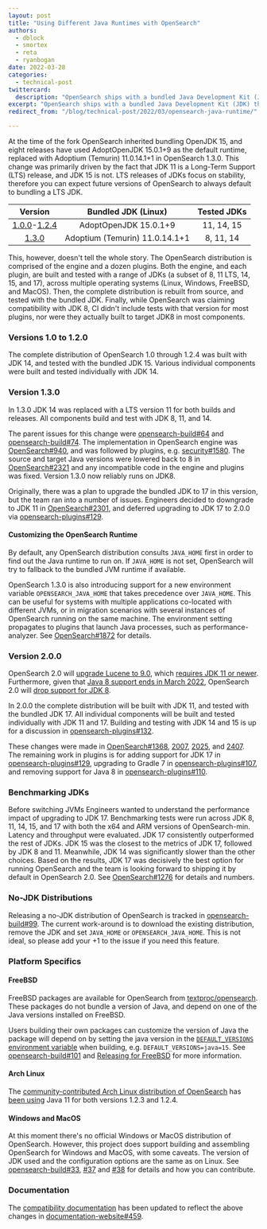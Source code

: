 ```yaml
---
layout: post
title: "Using Different Java Runtimes with OpenSearch"
authors:
  - dblock
  - smortex
  - reta
  - ryanbogan
date: 2022-03-28
categories:
  - technical-post
twittercard:
  description: "OpenSearch ships with a bundled Java Development Kit (JDK) that has recently been updated to version 11 (LTS). In this blog post we'll explain this change, and describe new features that make swapping the Java runtime easier."
excerpt: "OpenSearch ships with a bundled Java Development Kit (JDK) that has recently been updated to version 11 (LTS)."
redirect_from: "/blog/technical-post/2022/03/opensearch-java-runtime/"

---
```

At the time of the fork OpenSearch inherited bundling OpenJDK 15, and eight releases have used AdoptOpenJDK 15.0.1+9 as the default runtime, replaced with Adoptium (Temurin) 11.0.14.1+1 in OpenSearch 1.3.0. This change was primarily driven by the fact that JDK 11 is a Long-Term Support (LTS) release, and JDK 15 is not. LTS releases of JDKs focus on stability, therefore you can expect future versions of OpenSearch to always default to bundling a LTS JDK.

| Version                                                                                                                       | Bundled JDK (Linux)            | Tested JDKs     |
|:-----------------------------------------------------------------------------------------------------------------------------:|:------------------------------:|:---------------:|
| [1.0.0](https://opensearch.org/versions/opensearch-1-0-0.html)-[1.2.4](https://opensearch.org/versions/opensearch-1-2-4.html) | AdoptOpenJDK 15.0.1+9          | 11, 14, 15      |
| [1.3.0](https://opensearch.org/versions/opensearch-1-3-0.html)                                                                | Adoptium (Temurin) 11.0.14.1+1 | 8, 11, 14       |

This, however, doesn't tell the whole story. The OpenSearch distribution is comprised of the engine and a dozen plugins. Both the engine, and each plugin, are built and tested with a range of JDKs (a subset of 8, 11 LTS, 14, 15, and 17), across multiple operating systems (Linux, Windows, FreeBSD, and MacOS). Then, the complete distribution is rebuilt from source, and tested with the bundled JDK. Finally, while OpenSearch was claiming compatibility with JDK 8, CI didn't include tests with that version for most plugins, nor were they actually built to target JDK8 in most components.

### Versions 1.0 to 1.2.0

The complete distribution of OpenSearch 1.0 through 1.2.4 was built with JDK 14, and tested with the bundled JDK 15. Various individual components were built and tested individually with JDK 14.

### Version 1.3.0

In 1.3.0 JDK 14 was replaced with a LTS version 11 for both builds and releases. All components build and test with JDK 8, 11, and 14.

The parent issues for this change were [opensearch-build#64](https://github.com/opensearch-project/opensearch-plugins/issues/64) and [opensearch-build#74](https://github.com/opensearch-project/opensearch-build/issues/74). The implementation in OpenSearch engine was [OpenSearch#940](https://github.com/opensearch-project/OpenSearch/pull/940), and was followed by plugins, e.g. [security#1580](https://github.com/opensearch-project/security/pull/1580). The source and target Java versions were lowered back to 8 in [OpenSearch#2321](https://github.com/opensearch-project/OpenSearch/pull/2321) and any incompatible code in the engine and plugins was fixed. Version 1.3.0 now reliably runs on JDK8. 

Originally, there was a plan to upgrade the bundled JDK to 17 in this version, but the team ran into a number of issues. Engineers decided to downgrade to JDK 11 in [OpenSearch#2301](https://github.com/opensearch-project/OpenSearch/pull/2301), and deferred upgrading to JDK 17 to 2.0.0 via [opensearch-plugins#129](https://github.com/opensearch-project/opensearch-plugins/issues/129).

#### Customizing the OpenSearch Runtime

By default, any OpenSearch distribution consults `JAVA_HOME` first in order to find out the Java runtime to run on. If `JAVA_HOME` is not set, OpenSearch will try to fallback to the bundled JVM runtime if available. 

OpenSearch 1.3.0 is also introducing support for a new environment variable `OPENSEARCH_JAVA_HOME` that takes precedence over `JAVA_HOME`. This can be useful for systems with multiple applications co-located with different JVMs, or in migration scenarios with several instances of OpenSearch running on the same machine. The environment setting propagates to plugins that launch Java processes, such as performance-analyzer. See [OpenSearch#1872](https://github.com/opensearch-project/OpenSearch/issues/1872) for details.

### Version 2.0.0

OpenSearch 2.0 will [upgrade Lucene to 9.0](https://github.com/opensearch-project/OpenSearch/pull/1109), which [requires JDK 11 or newer](https://cwiki.apache.org/confluence/display/LUCENE/Release+Notes+9.0). Furthermore, given that [Java 8 support ends in March 2022](https://endoflife.date/java), OpenSearch 2.0 will [drop support for JDK 8](https://github.com/opensearch-project/opensearch-plugins/issues/110).

In 2.0.0 the complete distribution will be built with JDK 11, and tested with the bundled JDK 17. All individual components will be built and tested individually with JDK 11 and 17. Building and testing with JDK 14 and 15 is up for a discussion in [opensearch-plugins#132](https://github.com/opensearch-project/opensearch-plugins/issues/132).

These changes were made in [OpenSearch#1368](https://github.com/opensearch-project/OpenSearch/pull/1368), [2007](https://github.com/opensearch-project/OpenSearch/pull/2007), [2025](https://github.com/opensearch-project/OpenSearch/pull/2025), and [2407](https://github.com/opensearch-project/OpenSearch/pull/2407). The remaining work in plugins is for adding support for JDK 17 in [opensearch-plugins#129](https://github.com/opensearch-project/opensearch-plugins/issues/129), upgrading to Gradle 7 in [opensearch-plugins#107](https://github.com/opensearch-project/opensearch-plugins/issues/107), and removing support for Java 8 in [opensearch-plugins#110](https://github.com/opensearch-project/opensearch-plugins/issues/110).

### Benchmarking JDKs

Before switching JVMs Engineers wanted to understand the performance impact of upgrading to JDK 17. Benchmarking tests were run across JDK 8, 11, 14, 15, and 17 with both the x64 and ARM versions of OpenSearch-min. Latency and throughput were evaluated. JDK 17 consistently outperformed the rest of JDKs. JDK 15 was the closest to the metrics of JDK 17, followed by JDK 8 and 11. Meanwhile, JDK 14 was significantly slower than the other choices. Based on the results, JDK 17 was decisively the best option for running OpenSearch and the team is looking forward to shipping it by default in OpenSearch 2.0. See [OpenSearch#1276](https://github.com/opensearch-project/OpenSearch/issues/1276) for details and numbers.

### No-JDK Distributions

Releasing a no-JDK distribution of OpenSearch is tracked in [opensearch-build#99](https://github.com/opensearch-project/opensearch-build/issues/99). The current work-around is to download the existing distribution, remove the JDK and set `JAVA_HOME` or `OPENSEARCH_JAVA_HOME`. This is not ideal, so please add your +1 to the issue if you need this feature.

### Platform Specifics

#### FreeBSD

FreeBSD packages are available for OpenSearch from [textproc/opensearch](https://www.freshports.org/textproc/opensearch/). These packages do not bundle a version of Java, and depend on one of the Java versions installed on FreeBSD.

Users building their own packages can customize the version of Java the package will depend on by setting the java version in the [`DEFAULT_VERSIONS` environment variable](https://wiki.freebsd.org/Ports/DEFAULT_VERSIONS) when building, e.g. `DEFAULT_VERSIONS=java=15`. See [opensearch-build#101](https://github.com/opensearch-project/opensearch-build/issues/101) and [Releasing for FreeBSD](https://github.com/opensearch-project/opensearch-build#releasing-for-freebsd) for more information.

#### Arch Linux

The [community-contributed Arch Linux distribution of OpenSearch](https://wiki.archlinux.org/title/OpenSearch) has [been using](https://github.com/archlinux/svntogit-community/blob/packages/opensearch/trunk/PKGBUILD#L34) Java 11 for both versions 1.2.3 and 1.2.4.

#### Windows and MacOS

At this moment there's no official Windows or MacOS distribution of OpenSearch. However, this project does support building and assembling OpenSearch for Windows and MacOS, with some caveats. The version of JDK used and the configuration options are the same as on Linux. See [opensearch-build#33](https://github.com/opensearch-project/opensearch-build/issues/33), [#37](https://github.com/opensearch-project/opensearch-build/issues/37) and [#38](https://github.com/opensearch-project/opensearch-build/issues/38) for details and how you can contribute.

### Documentation

The [compatibility documentation](https://opensearch.org/docs/latest/opensearch/install/compatibility/) has been updated to reflect the above changes in [documentation-website#459](https://github.com/opensearch-project/documentation-website/pull/459).
